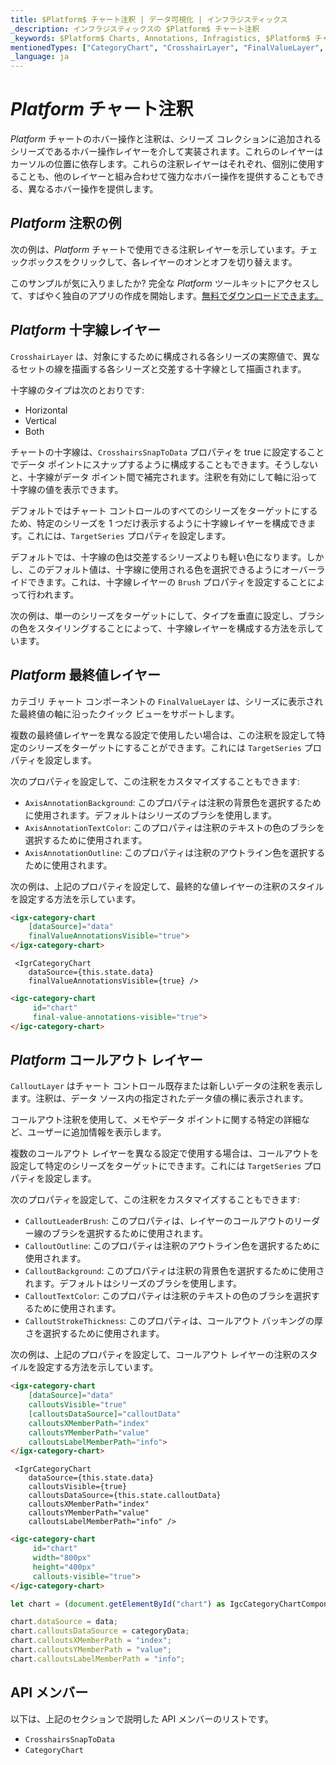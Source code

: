 ```yaml
---
title: $Platform$ チャート注釈 | データ可視化 | インフラジスティックス
_description: インフラジスティックスの $Platform$ チャート注釈
_keywords: $Platform$ Charts, Annotations, Infragistics, $Platform$ チャート, 注釈, インフラジスティックス
mentionedTypes: ["CategoryChart", "CrosshairLayer", "FinalValueLayer", "CalloutLayer"]
_language: ja
---
```


# $Platform$ チャート注釈

$Platform$ チャートのホバー操作と注釈は、シリーズ コレクションに追加されるシリーズであるホバー操作レイヤーを介して実装されます。これらのレイヤーはカーソルの位置に依存します。これらの注釈レイヤーはそれぞれ、個別に使用することも、他のレイヤーと組み合わせて強力なホバー操作を提供することもできる、異なるホバー操作を提供します。

## $Platform$ 注釈の例

次の例は、$Platform$ チャートで使用できる注釈レイヤーを示しています。チェックボックスをクリックして、各レイヤーのオンとオフを切り替えます。

<code-view style="height: 600px"
           data-demos-base-url="{environment:dvDemosBaseUrl}"
           iframe-src="{environment:dvDemosBaseUrl}/charts/category-chart-line-chart-with-annotations"
           alt="$Platform$ 注釈の例"
           github-src="charts/category-chart/line-chart-with-annotations">
</code-view>

<div class="divider--half"></div>

このサンプルが気に入りましたか? 完全な $Platform$ ツールキットにアクセスして、すばやく独自のアプリの作成を開始します。<a href="{environment:infragisticsBaseUrl}/products/$ProductSpinal$/download">無料でダウンロードできます。</a>

## $Platform$ 十字線レイヤー

`CrosshairLayer` は、対象にするために構成される各シリーズの実際値で、異なるセットの線を描画する各シリーズと交差する十字線として描画されます。

十字線のタイプは次のとおりです:
- Horizontal
- Vertical
- Both

チャートの十字線は、`CrosshairsSnapToData` プロパティを true に設定することでデータ ポイントにスナップするように構成することもできます。そうしないと、十字線がデータ ポイント間で補完されます。注釈を有効にして軸に沿って十字線の値を表示できます。

デフォルトではチャート コントロールのすべてのシリーズをターゲットにするため、特定のシリーズを 1 つだけ表示するように十字線レイヤーを構成できます。これには、`TargetSeries` プロパティを設定します。

デフォルトでは、十字線の色は交差するシリーズよりも軽い色になります。しかし、このデフォルト値は、十字線に使用される色を選択できるようにオーバーライドできます。これは、十字線レイヤーの `Brush` プロパティを設定することによって行われます。

次の例は、単一のシリーズをターゲットにして、タイプを垂直に設定し、ブラシの色をスタイリングすることによって、十字線レイヤーを構成する方法を示しています。

<code-view style="height: 500px"
           data-demos-base-url="{environment:dvDemosBaseUrl}"
           iframe-src="{environment:dvDemosBaseUrl}/charts/data-chart-crosshair-layer-styling"
           alt="$Platform$ 十字線レイヤーのスタイル設定"
           github-src="charts/data-chart/crosshair-layer-styling">
</code-view>

<div class="divider--half"></div>

## $Platform$ 最終値レイヤー

カテゴリ チャート コンポーネントの `FinalValueLayer` は、シリーズに表示された最終値の軸に沿ったクイック ビューをサポートします。

複数の最終値レイヤーを異なる設定で使用したい場合は、この注釈を設定して特定のシリーズをターゲットにすることができます。これには `TargetSeries` プロパティを設定します。

次のプロパティを設定して、この注釈をカスタマイズすることもできます:

- `AxisAnnotationBackground`: このプロパティは注釈の背景色を選択するために使用されます。デフォルトはシリーズのブラシを使用します。
- `AxisAnnotationTextColor`: このプロパティは注釈のテキストの色のブラシを選択するために使用されます。
- `AxisAnnotationOutline`: このプロパティは注釈のアウトライン色を選択するために使用されます。

次の例は、上記のプロパティを設定して、最終的な値レイヤーの注釈のスタイルを設定する方法を示しています。

<code-view style="height: 500px"
           data-demos-base-url="{environment:dvDemosBaseUrl}"
           iframe-src="{environment:dvDemosBaseUrl}/charts/data-chart-final-value-layer-styling"
           alt="$Platform$ 最終値レイヤーのスタイル設定"
           github-src="charts/data-chart/final-value-layer-styling">
</code-view>

<div class="divider--half"></div>

```html
<igx-category-chart
    [dataSource]="data"
    finalValueAnnotationsVisible="true">
</igx-category-chart>
```

```tsx
 <IgrCategoryChart
    dataSource={this.state.data}
    finalValueAnnotationsVisible={true} />
```
```html
<igc-category-chart
     id="chart"
     final-value-annotations-visible="true">
</igc-category-chart>
```


## $Platform$ コールアウト レイヤー

`CalloutLayer` はチャート コントロール既存または新しいデータの注釈を表示します。注釈は、データ ソース内の指定されたデータ値の横に表示されます。

コールアウト注釈を使用して、メモやデータ ポイントに関する特定の詳細など、ユーザーに追加情報を表示します。

複数のコールアウト レイヤーを異なる設定で使用する場合は、コールアウトを設定して特定のシリーズをターゲットにできます。これには `TargetSeries` プロパティを設定します。

次のプロパティを設定して、この注釈をカスタマイズすることもできます:

- `CalloutLeaderBrush`: このプロパティは、レイヤーのコールアウトのリーダー線のブラシを選択するために使用されます。
- `CalloutOutline`: このプロパティは注釈のアウトライン色を選択するために使用されます。
- `CalloutBackground`: このプロパティは注釈の背景色を選択するために使用されます。デフォルトはシリーズのブラシを使用します。
- `CalloutTextColor`: このプロパティは注釈のテキストの色のブラシを選択するために使用されます。
- `CalloutStrokeThickness`: このプロパティは、コールアウト バッキングの厚さを選択するために使用されます。

次の例は、上記のプロパティを設定して、コールアウト レイヤーの注釈のスタイルを設定する方法を示しています。

<code-view style="height: 500px"
           data-demos-base-url="{environment:dvDemosBaseUrl}"
           iframe-src="{environment:dvDemosBaseUrl}/charts/data-chart-callout-layer-styling"
           alt="$Platform$ コールアウト レイヤーのスタイル設定"
           github-src="charts/data-chart/callout-layer-styling">
</code-view>

<div class="divider--half"></div>

```html
<igx-category-chart
    [dataSource]="data"
    calloutsVisible="true"
    [calloutsDataSource]="calloutData"
    calloutsXMemberPath="index"
    calloutsYMemberPath="value"
    calloutsLabelMemberPath="info">
</igx-category-chart>
```

```tsx
 <IgrCategoryChart
    dataSource={this.state.data}
    calloutsVisible={true}
    calloutsDataSource={this.state.calloutData}
    calloutsXMemberPath="index"
    calloutsYMemberPath="value"
    calloutsLabelMemberPath="info" />
```

```html
<igc-category-chart
     id="chart"
     width="800px"
     height="400px"
     callouts-visible="true">
</igc-category-chart>
```

```ts
let chart = (document.getElementById("chart") as IgcCategoryChartComponent);

chart.dataSource = data;
chart.calloutsDataSource = categoryData;
chart.calloutsXMemberPath = "index";
chart.calloutsYMemberPath = "value";
chart.calloutsLabelMemberPath = "info";
```

## API メンバー

以下は、上記のセクションで説明した API メンバーのリストです。

- `CrosshairsSnapToData`
- `CategoryChart`

